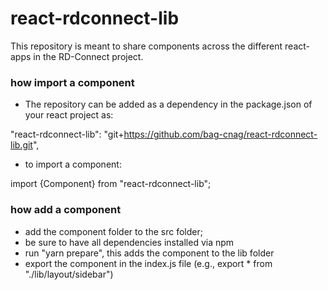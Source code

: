 # react-rdconnect-lib

This repository is meant to share components across the different react-apps in the RD-Connect project.

### how import a component
- The repository can be added as a dependency in the package.json of your react project as: 

"react-rdconnect-lib": "git+https://github.com/bag-cnag/react-rdconnect-lib.git",

- to import  a component:

import {Component} from "react-rdconnect-lib";

### how add a component

- add the component folder to the src folder;
- be sure to have all dependencies installed via npm
- run "yarn prepare", this adds the component to the lib folder
- export the component in the index.js file (e.g.,  export * from "./lib/layout/sidebar")












